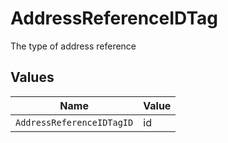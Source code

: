 # AddressReferenceIDTag

The type of address reference


## Values

| Name                      | Value                     |
| ------------------------- | ------------------------- |
| `AddressReferenceIDTagID` | id                        |